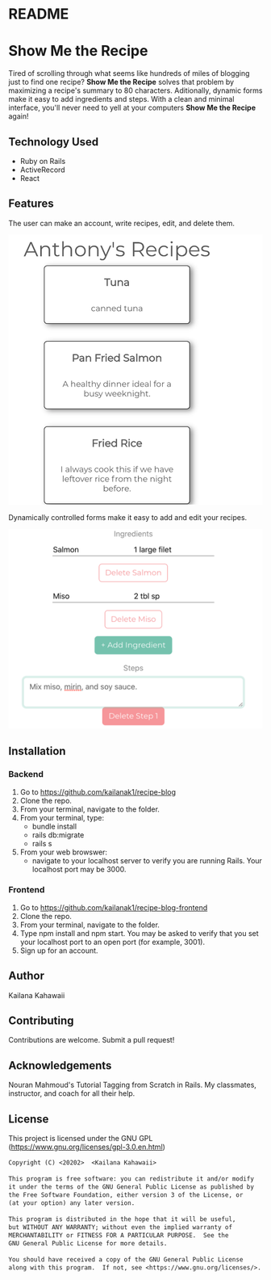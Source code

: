 # README

# Show Me the Recipe
Tired of scrolling through what seems like hundreds of miles of blogging just to find one recipe? **Show Me the Recipe** solves that problem by maximizing a recipe's summary to 80 characters. Aditionally, dynamic forms make it easy to add ingredients and steps. With a clean and minimal interface, you'll never need to yell at your computers **Show Me the Recipe** again!


## Technology Used 

- Ruby on Rails
- ActiveRecord
- React

## Features

The user can make an account, write recipes, edit, and delete them. 

![Recipe List](images/Screen%20Shot%202020-05-25%20at%204.17.44%20PM.png)

Dynamically controlled forms make it easy to add and edit your recipes.

![Dynamically controlled recipe form](images/Screen%20Shot%202020-05-25%20at%204.19.21%20PM.png)

## Installation 

### Backend 
1) Go to https://github.com/kailanak1/recipe-blog
2) Clone the repo. 
3) From your terminal, navigate to the folder.  
4) From your terminal, type:
    - bundle install 
    - rails db:migrate
    - rails s 
5) From your web browswer:
    - navigate to your localhost server to verify you are running Rails. Your localhost port may be 3000. 

### Frontend
1) Go to https://github.com/kailanak1/recipe-blog-frontend
2) Clone the repo. 
3) From your terminal, navigate to the folder.  
4) Type npm install and npm start. You may be asked to verify that you set your localhost port to an open port (for example, 3001). 
5) Sign up for an account.

## Author
Kailana Kahawaii 


## Contributing 
Contributions are welcome. Submit a pull request!

## Acknowledgements

Nouran Mahmoud's Tutorial Tagging from Scratch in Rails.
My classmates, instructor, and coach for all their help. 


## License 
This project is licensed under the GNU GPL (https://www.gnu.org/licenses/gpl-3.0.en.html)

    Copyright (C) <20202>  <Kailana Kahawaii>

    This program is free software: you can redistribute it and/or modify
    it under the terms of the GNU General Public License as published by
    the Free Software Foundation, either version 3 of the License, or
    (at your option) any later version.

    This program is distributed in the hope that it will be useful,
    but WITHOUT ANY WARRANTY; without even the implied warranty of
    MERCHANTABILITY or FITNESS FOR A PARTICULAR PURPOSE.  See the
    GNU General Public License for more details.

    You should have received a copy of the GNU General Public License
    along with this program.  If not, see <https://www.gnu.org/licenses/>.



